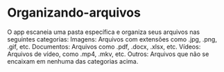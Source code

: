 # Organizando-arquivos
O app escaneia uma pasta específica e organiza seus arquivos nas seguintes categorias:  Imagens: Arquivos com extensões como .jpg, .png, .gif, etc. Documentos: Arquivos como .pdf, .docx, .xlsx, etc. Vídeos: Arquivos de vídeo, como .mp4, .mkv, etc. Outros: Arquivos que não se encaixam em nenhuma das categorias acima.
